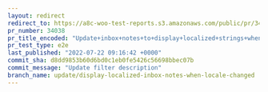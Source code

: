 ```yaml
---
layout: redirect
redirect_to: https://a8c-woo-test-reports.s3.amazonaws.com/public/pr/34038/e2e/index.html
pr_number: 34038
pr_title_encoded: "Update+inbox+notes+to+display+localized+strings+when+locale+changed"
pr_test_type: e2e
last_published: "2022-07-22 09:16:42 +0000"
commit_sha: d8dd9853b60d6bd0c1eb0fe5426c56698bbec07b
commit_message: "Update filter description"
branch_name: update/display-localized-inbox-notes-when-locale-changed
---
```

